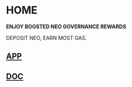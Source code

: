 # HOME

**ENJOY BOOSTED NEO GOVERNANCE REWARDS**

DEPOSIT NEO, EARN MOST GAS.

## [APP](/app)

## [DOC](/doc)
